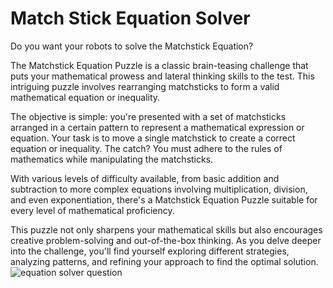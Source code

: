 # Match Stick Equation Solver
Do you want your robots to solve the Matchstick Equation?

The Matchstick Equation Puzzle is a classic brain-teasing challenge that puts your mathematical prowess and lateral thinking skills to the test. This intriguing puzzle involves rearranging matchsticks to form a valid mathematical equation or inequality.

The objective is simple: you're presented with a set of matchsticks arranged in a certain pattern to represent a mathematical expression or equation. Your task is to move a single matchstick to create a correct equation or inequality. The catch? You must adhere to the rules of mathematics while manipulating the matchsticks.

With various levels of difficulty available, from basic addition and subtraction to more complex equations involving multiplication, division, and even exponentiation, there's a Matchstick Equation Puzzle suitable for every level of mathematical proficiency.

This puzzle not only sharpens your mathematical skills but also encourages creative problem-solving and out-of-the-box thinking. As you delve deeper into the challenge, you'll find yourself exploring different strategies, analyzing patterns, and refining your approach to find the optimal solution.
![equation solver question](https://github.com/nathanshankar/matchstickequation/assets/66565433/5306707b-e3ff-4d2c-bf5d-182b124537e6)
